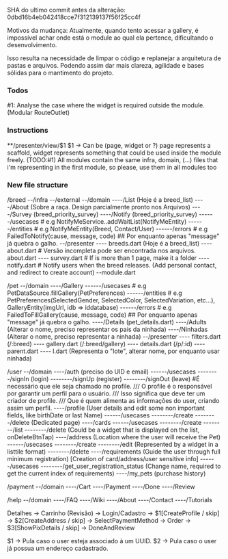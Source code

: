 SHA do ultimo commit antes da alteração: 0dbd16b4eb042418cce7f312139137f56f25cc4f

Motivos da mudança:
Atualmente, quando tento acessar a gallery, é impossível achar onde está o module ao qual ela pertence, dificultando o desenvolvimento.

Isso resulta na necessidade de limpar o código e replanejar a arquitetura de pastas e arquivos. Podendo assim dar mais clareza, agilidade e bases sólidas para o mantimento do projeto.

### Todos
#1: Analyse the case where the widget is required outside the module. (Modular RouteOutlet)

### Instructions
**/presenter/view/$1
$1 -> Can be (page, widget or ?) page represents a scaffold, widget represents something that could be used inside the module freely. (TODO:#1)
All modules contain the same infra, domain, (...) files that i'm representing in the first module, so please, use them in all modules too

### New file structure
/breed
--/infra
--/external
--/domain
----/List (Hoje é a breed_list)
----/About (Sobre a raça. Design parcialmente pronto nos Arquivos)
----/Survey (breed_priority_survey)
----/Notify (breed_priority_survey)
------/usecases  # e.g NotifyMeService..addWaitList(NotifyMeEntity)
------/entities  # e.g NotifyMeEntity(Breed, Contact/User)
------/errors  # e.g FailedToNotify(cause, message, code) ## Por enquanto apenas "message" já quebra o galho.
--/presenter
---- breeds.dart (Hoje é a breed_list)
---- about.dart  # Versão incompleta pode ser encontrada nos arquivos. about.dart
---- survey.dart  # If is more than 1 page, make it a folder
---- notify.dart  # Notify users when the breed releases. (Add personal contact, and redirect to create account)
--module.dart

/pet
--/domain
----/Gallery
------/usecases  # e.g PetDataSource.fillGallery(PetPreferences)
------/entities  # e.g PetPreferences(SelectedGender, SelectedColor, SelectedVariation, etc...), GalleryEntity(imgUrl, idb => iddatabase)
------/errors  # e.g FailedToFillGallery(cause, message, code) ## Por enquanto apenas "message" já quebra o galho.
----/Details (pet_details.dart)
----/Adults (Alterar o nome, preciso representar os pais da ninhada)
----/Ninhadas (Alterar o nome, preciso representar a ninhada)
--/presenter
---- filters.dart (/:breed) 
---- gallery.dart (/:breed/gallery)
---- details.dart (/p/:id)
---- parent.dart 
---- l.dart (Representa o "lote", alterar nome, por enquanto usar ninhada)

/user
--/domain
----/auth (preciso do UID e email)
------/usecases
--------/signIn (login)
--------/signUp (register)
--------/signOut (leave)  #É necessário que ele seja chamado no profile.
/// O profile é o responsável por garantir um perfil para o usuário.
/// Isso significa que deve ter um criador de profile.
/// Que é quem alimenta as informações do user, criando assim um perfil.
----/profile (User details and edit some non important fields, like birthDate or last Name)
------/usecases
--------/create
--------/delete (Dedicated page)
----/cards
------/usecases
--------/create
--------/list
--------/delete (Could be a widget that is displayed on the list, onDeleteBtnTap)
----/address (Location where the user will receive the Pet)
------/usecases
--------/create
--------/edit (Represented by a widget in a listtile format)
--------/delete
----/requirements (Guide the user through full minimum registration) [Creation of card/address/user sensitive info]
------/usecases
--------/get_user_registration_status (Change name, required to get the current index of requirements)
----/my_pets (purchase history)

/payment
--/domain
----/Cart
----/Payment
----/Done
----/Review

/help
--/domain
----/FAQ
----/Wiki
----/About
----/Contact
----/Tutorials






Detalhes -> Carrinho (Revisão) -> Login/Cadastro ->
$1[CreateProfile / skip] -> $2[CreateAddress / skip] -> SelectPaymentMethod -> Order -> $3[ShowPixDetails / skip] -> DoneAndReview

$1 -> Pula caso o user esteja associado à um UUID.
$2 -> Pula caso o user já possua um endereço cadastrado.
